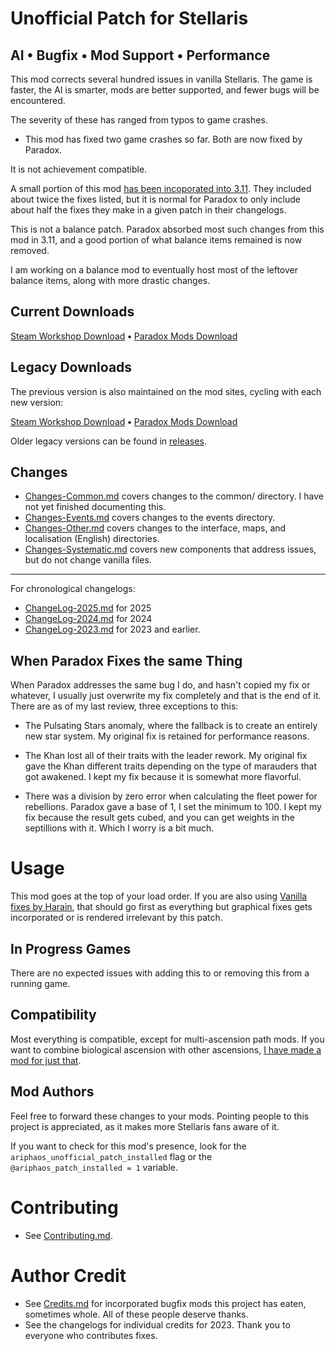 # Unofficial Patch for Stellaris

## AI **•** Bugfix **•** Mod Support **•** Performance

This mod corrects several hundred issues in vanilla Stellaris. The game is faster, the AI is smarter, mods are better supported, and fewer bugs will be encountered.

The severity of these has ranged from typos to game crashes.

* This mod has fixed two game crashes so far. Both are now fixed by Paradox.

It is not achievement compatible.

A small portion of this mod [has been incoporated into 3.11](https://forum.paradoxplaza.com/forum/developer-diary/stellaris-dev-diary-330-community-fixes-in-eridanus.1623475/). They included about twice the fixes listed, but it is normal for Paradox to only include about half the fixes they make in a given patch in their changelogs.

This is not a balance patch. Paradox absorbed most such changes from this mod in 3.11, and a good portion of what balance items remained is now removed.

I am working on a balance mod to eventually host most of the leftover balance items, along with more drastic changes.

## Current Downloads

[Steam Workshop Download](https://steamcommunity.com/sharedfiles/filedetails/?id=1995601384) **•** [Paradox Mods Download](https://mods.paradoxplaza.com/mods/3722/Any)

## Legacy Downloads

The previous version is also maintained on the mod sites, cycling with each new version:

[Steam Workshop Download](https://steamcommunity.com/sharedfiles/filedetails/?id=2973718744) **•** [Paradox Mods Download](https://mods.paradoxplaza.com/mods/61769/Any)

Older legacy versions can be found in [releases](https://github.com/Ariphaos/StellarisUnofficialPatch/releases).

## Changes

* [Changes-Common.md](https://github.com/Ariphaos/StellarisUnofficialPatch/blob/master/Changes-Common.md) covers changes to the common/ directory. I have not yet finished documenting this. 
* [Changes-Events.md](https://github.com/Ariphaos/StellarisUnofficialPatch/blob/master/Changes-Common.md) covers changes to the events directory. 
* [Changes-Other.md](https://github.com/Ariphaos/StellarisUnofficialPatch/blob/master/Changes-Other.md) covers changes to the interface, maps, and localisation (English) directories.
* [Changes-Systematic.md](https://github.com/Ariphaos/StellarisUnofficialPatch/blob/master/Changes-Systematic.md) covers new components that address issues, but do not change vanilla files.
----

For chronological changelogs:

* [ChangeLog-2025.md](https://github.com/Ariphaos/StellarisUnofficialPatch/blob/master/ChangeLog-2024.md) for 2025
* [ChangeLog-2024.md](https://github.com/Ariphaos/StellarisUnofficialPatch/blob/master/ChangeLog-2024.md) for 2024
* [ChangeLog-2023.md](https://github.com/Ariphaos/StellarisUnofficialPatch/blob/master/ChangeLog-2023.md) for 2023 and earlier.

## When Paradox Fixes the same Thing

When Paradox addresses the same bug I do, and hasn't copied my fix or whatever, I usually just overwrite my fix completely and that is the end of it. There are as of my last review, three exceptions to this:

* The Pulsating Stars anomaly, where the fallback is to create an entirely new star system. My original fix is retained for performance reasons.

* The Khan lost all of their traits with the leader rework. My original fix gave the Khan different traits depending on the type of marauders that got awakened. I kept my fix because it is somewhat more flavorful.

* There was a division by zero error when calculating the fleet power for rebellions. Paradox gave a base of 1, I set the minimum to 100. I kept my fix because the result gets cubed, and you can get weights in the septillions with it. Which I worry is a bit much.

# Usage

This mod goes at the top of your load order. If you are also using [Vanilla fixes by Harain](https://steamcommunity.com/sharedfiles/filedetails/?id=3013030800&searchtext=vanilla+fixes), that should go first as everything but graphical fixes gets incorporated or is rendered irrelevant by this patch. 

## In Progress Games

There are no expected issues with adding this to or removing this from a running game.

## Compatibility

Most everything is compatible, except for multi-ascension path mods. If you want to combine biological ascension with other ascensions, [I have made a mod for just that](https://steamcommunity.com/sharedfiles/filedetails/?id=2469236146).

## Mod Authors

Feel free to forward these changes to your mods. Pointing people to this project is appreciated, as it makes more Stellaris fans aware of it.

If you want to check for this mod's presence, look for the `ariphaos_unofficial_patch_installed` flag or the `@ariphaos_patch_installed = 1` variable.

# Contributing

* See [Contributing.md](https://github.com/Ariphaos/StellarisUnofficialPatch/blob/master/Contributing.md).

# Author Credit

* See [Credits.md](https://github.com/Ariphaos/StellarisUnofficialPatch/blob/master/Credits.md) for incorporated bugfix mods this project has eaten, sometimes whole. All of these people deserve thanks. 
* See the changelogs for individual credits for 2023. Thank you to everyone who contributes fixes.

